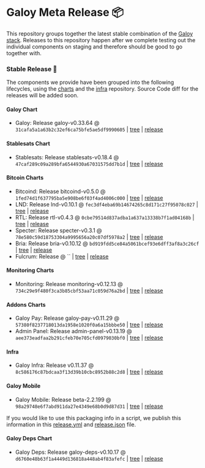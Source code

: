 # Galoy Meta Release 📦

This repository groups together the latest stable combination of the [Galoy stack](https://github.com/GaloyMoney/awesome-galoy#tech-components).
Releases to this repository happen after we complete testing out the individual components on staging and therefore should be good to go together with.

### Stable Release 🎉

The components we provide have been grouped into the following lifecycles, using the [charts](https://github.com/GaloyMoney/charts) and the [infra](https://github.com/GaloyMoney/galoy-infra) repository.
Source Code diff for the releases will be added soon.

#### Galoy Chart
- Galoy: Release galoy-v0.33.64 @ `31cafa5a1a63b2c32ef6ca75bfe5ae5df9990605` | [tree](https://github.com/GaloyMoney/charts/tree/31cafa5a1a63b2c32ef6ca75bfe5ae5df9990605/charts/galoy) | [release](https://github.com/GaloyMoney/charts/releases/tag/galoy-v0.33.64)

#### Stablesats Chart
- Stablesats: Release stablesats-v0.18.4 @ `47caf289c09a289bfa6544930a67031575dd7b1d` | [tree](https://github.com/GaloyMoney/charts/tree/47caf289c09a289bfa6544930a67031575dd7b1d/charts/stablesats) | [release](https://github.com/GaloyMoney/charts/releases/tag/stablesats-v0.18.4)

#### Bitcoin Charts
- Bitcoind: Release bitcoind-v0.5.0 @ `1fed74d1f637795ba5e908be6f03f4ad4006c000` | [tree](https://github.com/GaloyMoney/charts/tree/1fed74d1f637795ba5e908be6f03f4ad4006c000/charts/bitcoind) | [release](https://github.com/GaloyMoney/charts/releases/tag/bitcoind-v0.5.0)
- LND: Release lnd-v0.10.1 @ `fec3df4eba69b14674265c8d171c27f95078c027` | [tree](https://github.com/GaloyMoney/charts/tree/fec3df4eba69b14674265c8d171c27f95078c027/charts/lnd) | [release](https://github.com/GaloyMoney/charts/releases/tag/lnd-v0.10.1)
- RTL: Release rtl-v0.4.3 @ `0cbe79514d837adba1a637a13338b7f1ad04168b` | [tree](https://github.com/GaloyMoney/charts/tree/0cbe79514d837adba1a637a13338b7f1ad04168b/charts/rtl) | [release](https://github.com/GaloyMoney/charts/releases/tag/rtl-v0.4.3)
- Specter: Release specter-v0.3.1 @ `78e580c59d18753304a9995656a20c07df5978a2` | [tree](https://github.com/GaloyMoney/charts/tree/78e580c59d18753304a9995656a20c07df5978a2/charts/specter) | [release](https://github.com/GaloyMoney/charts/releases/tag/specter-v0.3.1)
- Bria: Release bria-v0.10.12 @ `bd919fdd5ce84a5061bcef93e6dff3af8a3c26cf` | [tree](https://github.com/GaloyMoney/charts/tree/bd919fdd5ce84a5061bcef93e6dff3af8a3c26cf/charts/bria) | [release](https://github.com/GaloyMoney/charts/releases/tag/bria-v0.10.12)
- Fulcrum: Release  @ `` | [tree](https://github.com/GaloyMoney/charts/tree//charts/fulcrum) | [release](https://github.com/GaloyMoney/charts/releases/tag/)

#### Monitoring Charts
- Monitoring: Release monitoring-v0.12.13 @ `734c29e9f480f3ca3b85cbf53aa71c059d76a2bd` | [tree](https://github.com/GaloyMoney/charts/tree/734c29e9f480f3ca3b85cbf53aa71c059d76a2bd/charts/monitoring) | [release](https://github.com/GaloyMoney/charts/releases/tag/monitoring-v0.12.13)

#### Addons Charts
- Galoy Pay: Release galoy-pay-v0.11.29 @ `57380f8237718013da1958e1020f0a6a15bbbe50` | [tree](https://github.com/GaloyMoney/charts/tree/57380f8237718013da1958e1020f0a6a15bbbe50/charts/galoy-pay) | [release](https://github.com/GaloyMoney/charts/releases/tag/galoy-pay-v0.11.29)
- Admin Panel: Release admin-panel-v0.13.19 @ `aee373eadfaa2b291cfeb70e705cfd0979030bf0` | [tree](https://github.com/GaloyMoney/charts/tree/aee373eadfaa2b291cfeb70e705cfd0979030bf0/charts/admin-panel) | [release](https://github.com/GaloyMoney/charts/releases/tag/admin-panel-v0.13.19)

#### Infra

- Galoy Infra: Release v0.11.37 @ `8c586176c87bdcaa3f13d39b10cbc8952b88c2d8` | [tree](https://github.com/GaloyMoney/galoy-infra/tree/8c586176c87bdcaa3f13d39b10cbc8952b88c2d8) | [release](https://github.com/GaloyMoney/galoy-infra/releases/tag/v0.11.37)

#### Galoy Mobile

- Galoy Mobile: Release beta-2.2.199 @ `98a29748e6f7abd911da27e4349e68b0d9d87d31` | [tree](https://github.com/GaloyMoney/galoy-mobile/tree/98a29748e6f7abd911da27e4349e68b0d9d87d31) | [release](https://github.com/GaloyMoney/galoy-mobile/releases/tag/beta-2.2.199)

If you would like to use this packaging info in a script, we publish this information in this [release.yml](./release.yml) and [release.json](./release.json) file.

#### Galoy Deps Chart
- Galoy Deps: Release galoy-deps-v0.10.17 @ `d6760e48b63f1a4449d136818a448ab4f83afefc` | [tree](https://github.com/GaloyMoney/charts/tree/d6760e48b63f1a4449d136818a448ab4f83afefc/charts/galoy-deps) | [release](https://github.com/GaloyMoney/charts/releases/tag/galoy-deps-v0.10.17)
